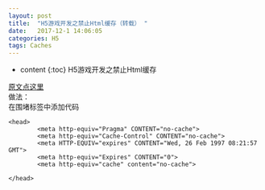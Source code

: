 ```yaml
---
layout: post
title:  "H5游戏开发之禁止Html缓存（转载） "
date:   2017-12-1 14:06:05
categories: H5
tags: Caches 
---
```


* content
{:toc}
H5游戏开发之禁止Html缓存
<!-- more -->
[原文点这里](http://bbs.egret.com/thread-32704-1-1.html)  
做法：  
在<head></head>围堵标签中添加代码
```
<head>
        <meta http-equiv="Pragma" CONTENT="no-cache"> 
        <meta http-equiv="Cache-Control" CONTENT="no-cache"> 
        <meta HTTP-EQUIV="expires" CONTENT="Wed, 26 Feb 1997 08:21:57 GMT">
        <meta http-equiv="Expires" CONTENT="0">
        <meta http-equiv="cache" content="no-cache">

</head>
```